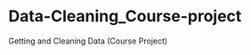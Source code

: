 Data-Cleaning_Course-project
============================

Getting and Cleaning Data (Course Project)
